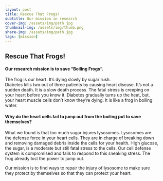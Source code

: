 ```yaml
---
layout: post
title: Rescue That Frogs!
subtitle: Our mission in research
cover-img: /assets/img/path.jpg
thumbnail-img: /assets/img/thumb.png
share-img: /assets/img/path.jpg
tags: [mission]
---
```


## Rescue That Frogs!

#### Our research mission is to save “Boiling Frogs”.  

The frog is our heart. It’s dying slowly by sugar rush.  
Diabetes kills two out of three patients by causing heart disease. It’s not a sudden death. It is a slow death process. The fatal stress is creeping on your heart before you know it. Diabetes gradually turns up the heat, but, your heart muscle cells don’t know they’re dying. It is like a frog in boiling water.  

#### Why do the heart cells fail to jump out from the boiling pot to save themselves?  
What we found is that too much sugar injures lysosomes. Lysosomes are the defense force in your heart cells. They are in charge of breaking down and removing damaged debris inside the cells for your health. High glucose, the sugar, is a moderate but still fatal stress to the cells. Our cell defense system is compromised and fails to respond to this sneaking stress. The frog already lost the power to jump out.  

Our mission is to find ways to repair the injury of lysosome to make sure they protect by themselves so that they can protect your heart.
